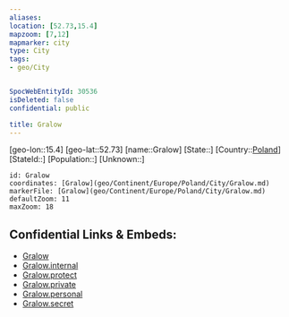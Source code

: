 ```yaml
---
aliases: 
location: [52.73,15.4]
mapzoom: [7,12] 
mapmarker: city 
type: City
tags:
- geo/City


SpocWebEntityId: 30536
isDeleted: false
confidential: public

title: Gralow
---
```

[geo-lon::15.4]
[geo-lat::52.73]
[name::Gralow]
[State::]
[Country::[Poland](geo/Continent/Europe/Poland.md)]
[StateId::]
[Population::]
[Unknown::]


```leaflet
id: Gralow
coordinates: [Gralow](geo/Continent/Europe/Poland/City/Gralow.md)
markerFile: [Gralow](geo/Continent/Europe/Poland/City/Gralow.md)
defaultZoom: 11 
maxZoom: 18
```


## Confidential Links & Embeds: 
- [Gralow](../../../../../../_public/geo/Continent/Europe/Poland/City/Gralow.md) 
- [Gralow.internal](../../../../../../_internal/geo/Continent/Europe/Poland/City/Gralow.internal.md) 
- [Gralow.protect](../../../../../../_protect/geo/Continent/Europe/Poland/City/Gralow.protect.md) 
- [Gralow.private](../../../../../../_private/geo/Continent/Europe/Poland/City/Gralow.private.md) 
- [Gralow.personal](../../../../../../_personal/geo/Continent/Europe/Poland/City/Gralow.personal.md) 
- [Gralow.secret](../../../../../../_secret/geo/Continent/Europe/Poland/City/Gralow.secret.md) 

